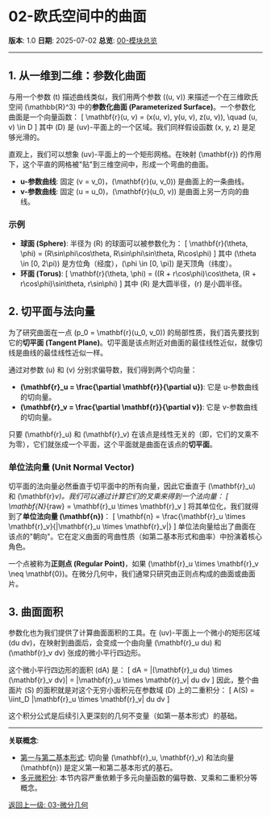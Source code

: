 # 02-欧氏空间中的曲面

**版本**: 1.0
**日期**: 2025-07-02
**总览**: [00-模块总览](./00-模块总览.md)

---

## 1. 从一维到二维：参数化曲面

与用一个参数 \(t\) 描述曲线类似，我们用两个参数 \((u, v)\) 来描述一个在三维欧氏空间 \(\mathbb{R}^3\) 中的**参数化曲面 (Parameterized Surface)**。一个参数化曲面是一个向量函数：
\[ \mathbf{r}(u, v) = (x(u, v), y(u, v), z(u, v)), \quad (u, v) \in D \]
其中 \(D\) 是 \(uv\)-平面上的一个区域。我们同样假设函数 \(x, y, z\) 是足够光滑的。

直观上，我们可以想象 \(uv\)-平面上的一个矩形网格。在映射 \(\mathbf{r}\) 的作用下，这个平直的网格被"贴"到三维空间中，形成一个弯曲的曲面。

- **u-参数曲线**: 固定 \(v = v_0\)，\(\mathbf{r}(u, v_0)\) 是曲面上的一条曲线。
- **v-参数曲线**: 固定 \(u = u_0\)，\(\mathbf{r}(u_0, v)\) 是曲面上另一方向的曲线。

### 示例

- **球面 (Sphere)**: 半径为 \(R\) 的球面可以被参数化为：
  \[ \mathbf{r}(\theta, \phi) = (R\sin\phi\cos\theta, R\sin\phi\sin\theta, R\cos\phi) \]
  其中 \(\theta \in [0, 2\pi)\) 是方位角（经度），\(\phi \in [0, \pi]\) 是天顶角（纬度）。
- **环面 (Torus)**:
  \[ \mathbf{r}(\theta, \phi) = ((R + r\cos\phi)\cos\theta, (R + r\cos\phi)\sin\theta, r\sin\phi) \]
  其中 \(R\) 是大圆半径，\(r\) 是小圆半径。

## 2. 切平面与法向量

为了研究曲面在一点 \(p_0 = \mathbf{r}(u_0, v_0)\) 的局部性质，我们首先要找到它的**切平面 (Tangent Plane)**。切平面是该点附近对曲面的最佳线性近似，就像切线是曲线的最佳线性近似一样。

通过对参数 \(u\) 和 \(v\) 分别求偏导数，我们得到两个切向量：

- **\(\mathbf{r}_u = \frac{\partial \mathbf{r}}{\partial u}\)**:  它是 u-参数曲线的切向量。
- **\(\mathbf{r}_v = \frac{\partial \mathbf{r}}{\partial v}\)**:  它是 v-参数曲线的切向量。

只要 \(\mathbf{r}_u\) 和 \(\mathbf{r}_v\) 在该点是线性无关的（即，它们的叉乘不为零），它们就张成一个平面，这个平面就是曲面在该点的**切平面**。

### 单位法向量 (Unit Normal Vector)

切平面的法向量必然垂直于切平面中的所有向量，因此它垂直于 \(\mathbf{r}_u\) 和 \(\mathbf{r}_v\)。我们可以通过计算它们的叉乘来得到一个法向量：
\[ \mathbf{N}_{raw} = \mathbf{r}_u \times \mathbf{r}_v \]
将其单位化，我们就得到了**单位法向量 \(\mathbf{n}\)**：
\[ \mathbf{n} = \frac{\mathbf{r}_u \times \mathbf{r}_v}{\|\mathbf{r}_u \times \mathbf{r}_v\|} \]
单位法向量给出了曲面在该点的"朝向"。它在定义曲面的弯曲性质（如第二基本形式和曲率）中扮演着核心角色。

一个点被称为**正则点 (Regular Point)**，如果 \(\mathbf{r}_u \times \mathbf{r}_v \neq \mathbf{0}\)。在微分几何中，我们通常只研究由正则点构成的曲面或曲面片。

## 3. 曲面面积

参数化也为我们提供了计算曲面面积的工具。在 \(uv\)-平面上一个微小的矩形区域 \(du dv\)，在映射到曲面后，会变成一个由向量 \(\mathbf{r}_u du\) 和 \(\mathbf{r}_v dv\) 张成的微小平行四边形。

这个微小平行四边形的面积 \(dA\) 是：
\[ dA = \|(\mathbf{r}_u du) \times (\mathbf{r}_v dv)\| = \|\mathbf{r}_u \times \mathbf{r}_v\| du dv \]
因此，整个曲面片 \(S\) 的面积就是对这个无穷小面积元在参数域 \(D\) 上的二重积分：
\[ A(S) = \iint_D \|\mathbf{r}_u \times \mathbf{r}_v\| du dv \]

这个积分公式是后续引入更深刻的几何不变量（如第一基本形式）的基础。

---
**关联概念**:

- [第一与第二基本形式](./03-第一与第二基本形式.md): 切向量 \(\mathbf{r}_u, \mathbf{r}_v\) 和法向量 \(\mathbf{n}\) 是定义第一和第二基本形式的基石。
- [多元微积分](../04-分析学/05-多元微积分/00-模块总览.md): 本节内容严重依赖于多元向量函数的偏导数、叉乘和二重积分等概念。

[返回上一级: 03-微分几何](./00-模块总览.md)
